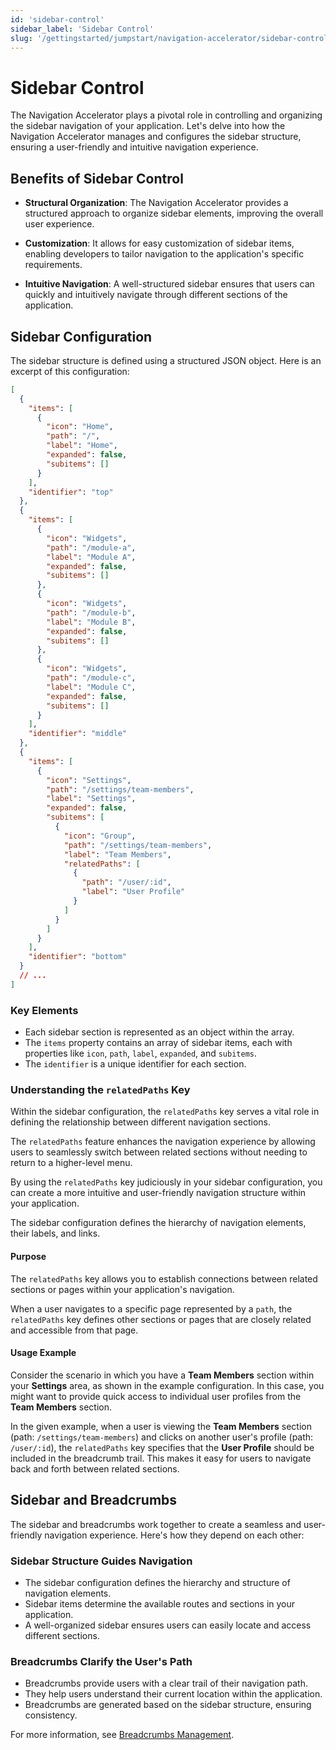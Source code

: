 ```yaml
---
id: 'sidebar-control'
sidebar_label: 'Sidebar Control'
slug: '/gettingstarted/jumpstart/navigation-accelerator/sidebar-control'
---
```

# Sidebar Control

The Navigation Accelerator plays a pivotal role in controlling and organizing the sidebar navigation of your application. Let's delve into how the Navigation Accelerator manages and configures the sidebar structure, ensuring a user-friendly and intuitive navigation experience.

## Benefits of Sidebar Control

- **Structural Organization**: The Navigation Accelerator provides a structured approach to organize sidebar elements, improving the overall user experience.

- **Customization**: It allows for easy customization of sidebar items, enabling developers to tailor navigation to the application's specific requirements.

- **Intuitive Navigation**: A well-structured sidebar ensures that users can quickly and intuitively navigate through different sections of the application.

<!-- Now, let's create a separate Markdown document for "Navigation Accelerator - Breadcrumbs Management." -->

## Sidebar Configuration

The sidebar structure is defined using a structured JSON object. Here is an excerpt of this configuration:

```json
[
  {
    "items": [
      {
        "icon": "Home",
        "path": "/",
        "label": "Home",
        "expanded": false,
        "subitems": []
      }
    ],
    "identifier": "top"
  },
  {
    "items": [
      {
        "icon": "Widgets",
        "path": "/module-a",
        "label": "Module A",
        "expanded": false,
        "subitems": []
      },
      {
        "icon": "Widgets",
        "path": "/module-b",
        "label": "Module B",
        "expanded": false,
        "subitems": []
      },
      {
        "icon": "Widgets",
        "path": "/module-c",
        "label": "Module C",
        "expanded": false,
        "subitems": []
      }
    ],
    "identifier": "middle"
  },
  {
    "items": [
      {
        "icon": "Settings",
        "path": "/settings/team-members",
        "label": "Settings",
        "expanded": false,
        "subitems": [
          {
            "icon": "Group",
            "path": "/settings/team-members",
            "label": "Team Members",
            "relatedPaths": [
              {
                "path": "/user/:id",
                "label": "User Profile"
              }
            ]
          }
        ]
      }
    ],
    "identifier": "bottom"
  }
  // ...
]
```

### Key Elements

- Each sidebar section is represented as an object within the array.
- The `items` property contains an array of sidebar items, each with properties like `icon`, `path`, `label`, `expanded`, and `subitems`.
- The `identifier` is a unique identifier for each section.

### Understanding the `relatedPaths` Key

Within the sidebar configuration, the `relatedPaths` key serves a vital role in defining the relationship between different navigation sections. 

The `relatedPaths` feature enhances the navigation experience by allowing users to seamlessly switch between related sections without needing to return to a higher-level menu.

By using the `relatedPaths` key judiciously in your sidebar configuration, you can create a more intuitive and user-friendly navigation structure within your application.

The sidebar configuration defines the hierarchy of navigation elements, their labels, and links.

#### Purpose 
The `relatedPaths` key allows you to establish connections between related sections or pages within your application's navigation.

When a user navigates to a specific page represented by a `path`, the `relatedPaths` key defines other sections or pages that are closely related and accessible from that page.

#### Usage Example

Consider the scenario in which you have a **Team Members** section within your **Settings** area, as shown in the example configuration. In this case, you might want to provide quick access to individual user profiles from the **Team Members** section.

In the given example, when a user is viewing the **Team Members** section (path: `/settings/team-members`) and clicks on another user's profile (path: `/user/:id`), the `relatedPaths` key specifies that the **User Profile** should be included in the breadcrumb trail. This makes it easy for users to navigate back and forth between related sections.


## Sidebar and Breadcrumbs

The sidebar and breadcrumbs work together to create a seamless and user-friendly navigation experience. Here's how they depend on each other:

### Sidebar Structure Guides Navigation

- The sidebar configuration defines the hierarchy and structure of navigation elements.
- Sidebar items determine the available routes and sections in your application.
- A well-organized sidebar ensures users can easily locate and access different sections.

### Breadcrumbs Clarify the User's Path

- Breadcrumbs provide users with a clear trail of their navigation path.
- They help users understand their current location within the application.
- Breadcrumbs are generated based on the sidebar structure, ensuring consistency.

For more information, see [Breadcrumbs Management](./breadcrumbs-management.md).

